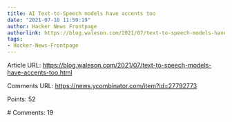 ```yaml
---
title: AI Text-to-Speech models have accents too
date: "2021-07-10 11:59:19"
author: Hacker News Frontpage
authorlink: https://blog.waleson.com/2021/07/text-to-speech-models-have-accents-too.html
tags:
- Hacker-News-Frontpage
---
```


<p>Article URL: <a href="https://blog.waleson.com/2021/07/text-to-speech-models-have-accents-too.html">https://blog.waleson.com/2021/07/text-to-speech-models-have-accents-too.html</a></p>
<p>Comments URL: <a href="https://news.ycombinator.com/item?id=27792773">https://news.ycombinator.com/item?id=27792773</a></p>
<p>Points: 52</p>
<p># Comments: 19</p>
